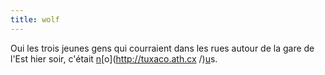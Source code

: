 ```yaml
---
title: wolf
---
```


Oui les trois jeunes gens qui courraient dans les rues autour de la gare de
l'Est hier soir, c'était [n](http://dailydjam.free.fr)[o](http://tuxaco.ath.cx
/)[u](http://cyprio.net)s.

